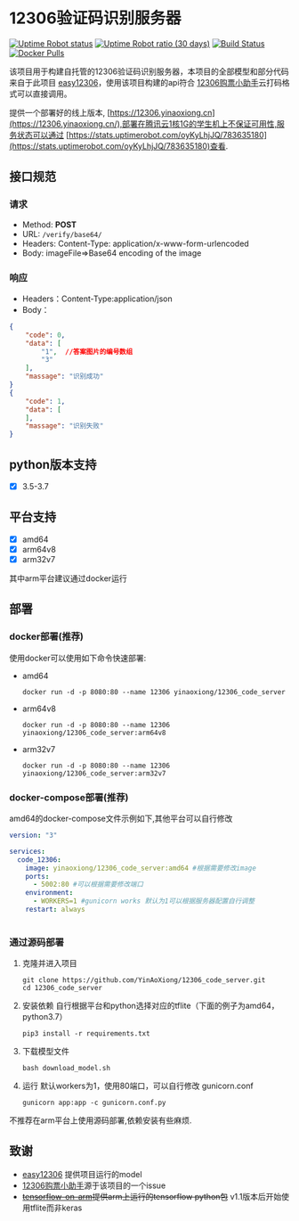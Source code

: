 # 12306验证码识别服务器

[![Uptime Robot status](https://img.shields.io/uptimerobot/status/m783635180-ab3d4772f147c2a3b92f8fe5)](https://stats.uptimerobot.com/oyKyLhjJQ/783635180) [![Uptime Robot ratio (30 days)](https://img.shields.io/uptimerobot/ratio/m783635180-ab3d4772f147c2a3b92f8fe5)](https://stats.uptimerobot.com/oyKyLhjJQ/783635180) [![Build Status](https://travis-ci.org/YinAoXiong/12306_code_server.svg?branch=master)](https://travis-ci.org/YinAoXiong/12306_code_server) [![Docker Pulls](https://img.shields.io/docker/pulls/yinaoxiong/12306_code_server)](https://hub.docker.com/r/yinaoxiong/12306_code_server)

该项目用于构建自托管的12306验证码识别服务器，本项目的全部模型和部分代码来自于此项目 [easy12306](https://github.com/zhaipro/easy12306)，使用该项目构建的api符合 [12306购票小助手](https://github.com/testerSunshine/12306)云打码格式可以直接调用。

提供一个部署好的线上版本, [https://12306.yinaoxiong.cn](https://12306.yinaoxiong.cn/),部署在腾讯云1核1G的学生机上不保证可用性,服务状态可以通过 [https://stats.uptimerobot.com/oyKyLhjJQ/783635180](https://stats.uptimerobot.com/oyKyLhjJQ/783635180)查看.



## 接口规范

### 请求

- Method: **POST**
- URL:  ```/verify/base64/```
- Headers: Content-Type: application/x-www-form-urlencoded
- Body: 
  imageFile=>Base64 encoding of the image

### 响应

- Headers：Content-Type:application/json
- Body：

```json
{
    "code": 0,
    "data": [
        "1",  //答案图片的编号数组
        "3"
    ],
    "massage": "识别成功"
}
{
    "code": 1,
    "data": [
    ],
    "massage": "识别失败"
}
```



## python版本支持

- [x] 3.5-3.7

## 平台支持

- [x] amd64
- [x] arm64v8
- [x] arm32v7

其中arm平台建议通过docker运行

## 部署

### docker部署(推荐)

使用docker可以使用如下命令快速部署:

- amd64

  ```shell
  docker run -d -p 8080:80 --name 12306 yinaoxiong/12306_code_server
  ```

- arm64v8

  ```
  docker run -d -p 8080:80 --name 12306 yinaoxiong/12306_code_server:arm64v8
  ```

- arm32v7

  ```
  docker run -d -p 8080:80 --name 12306 yinaoxiong/12306_code_server:arm32v7
  ```

### docker-compose部署(推荐)

amd64的docker-compose文件示例如下,其他平台可以自行修改

```yaml
version: "3"

services:
  code_12306:
    image: yinaoxiong/12306_code_server:amd64 #根据需要修改image
    ports:
      - 5002:80 #可以根据需要修改端口
    environment:
      - WORKERS=1 #gunicorn works 默认为1可以根据服务器配置自行调整
    restart: always
  
```

### 通过源码部署

1. 克隆并进入项目

   ```shell
   git clone https://github.com/YinAoXiong/12306_code_server.git
   cd 12306_code_server
   ```

2. 安装依赖 自行根据平台和python选择对应的tflite（下面的例子为amd64，python3.7）

   ```shell
   pip3 install -r requirements.txt
   ```

3. 下载模型文件

    ```shell
    bash download_model.sh
    ```

4. 运行 默认workers为1，使用80端口，可以自行修改 gunicorn.conf

   ```shell
   gunicorn app:app -c gunicorn.conf.py
   ```

不推荐在arm平台上使用源码部署,依赖安装有些麻烦.

## 致谢

- [easy12306](https://github.com/zhaipro/easy12306) 提供项目运行的model
-  [12306购票小助手](https://github.com/testerSunshine/12306)源于该项目的一个issue
- ~~[tensorflow-on-arm](https://github.com/lhelontra/tensorflow-on-arm)提供arm上运行的tensorflow python包~~ v1.1版本后开始使用tflite而非keras
